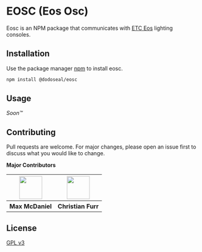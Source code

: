 # EOSC (Eos Osc)

Eosc is an NPM package that communicates with [ETC Eos](https://etcconnect.com) lighting consoles.

## Installation

Use the package manager [npm](https://npmjs.com) to install eosc.

```bash
npm install @dodoseal/eosc
```

## Usage

*Soon™️*

## Contributing

Pull requests are welcome. For major changes, please open an issue first
to discuss what you would like to change.

**Major Contributors**
<table>
    <tr>
        <th>
            <a title="Max McDaniel" href="https://dodoseal.com"><img height="60" src="https://avatars.githubusercontent.com/u/53157397?v=4"></a>
        </th>
        <th>
            <a title="Christian Furr" href="https://github.com/makashidev"><img height="60" src="https://avatars.githubusercontent.com/u/53072442?v=4"></a>
        </th>
    </tr>
    <tr>
        <th>Max McDaniel</th>
        <th>Christian Furr</th>
    </tr>
</table>

## License

[GPL v3](https://choosealicense.com/licenses/gpl-3.0/)